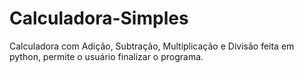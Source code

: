 # Calculadora-Simples
Calculadora com Adição, Subtração, Multiplicação e Divisão feita em python, permite o usuário finalizar o programa.
